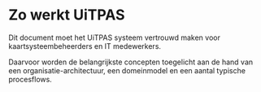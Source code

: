 ---
---

# Zo werkt UiTPAS

Dit document moet het UiTPAS systeem vertrouwd maken voor kaartsysteembeheerders en IT medewerkers.

Daarvoor worden de belangrijkste concepten toegelicht aan de hand van een organisatie-architectuur, een domeinmodel en een aantal typische procesflows.
